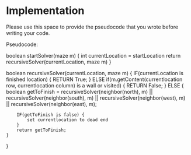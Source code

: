 # Implementation

Please use this space to provide the pseudocode that you wrote before writing your code.

Pseudocode: 

boolean startSolver(maze m) {
    int currentLocation = startLocation
    return recursiveSolver(currentLocation, maze m)
}

boolean recursiveSolver(currentLocation, maze m) {
    IF(currentLocation is finished location) {
        RETURN True; 
    }
    ELSE if(m.getContent(currentlocation row, currentlocation column) is a wall or visited) {
        RETURN False; 
    }
    ELSE {
        boolean getToFinish = recursiveSolver(neighbor(north), m) || recursiveSolver(neighbor(south), m) || recursiveSolver(neighbor(west), m) || recursiveSolver(neighbor(east), m);

        IF(getToFinish is false) {
            set currentlocation to dead end
        }
        return getToFinish; 
    }
}


